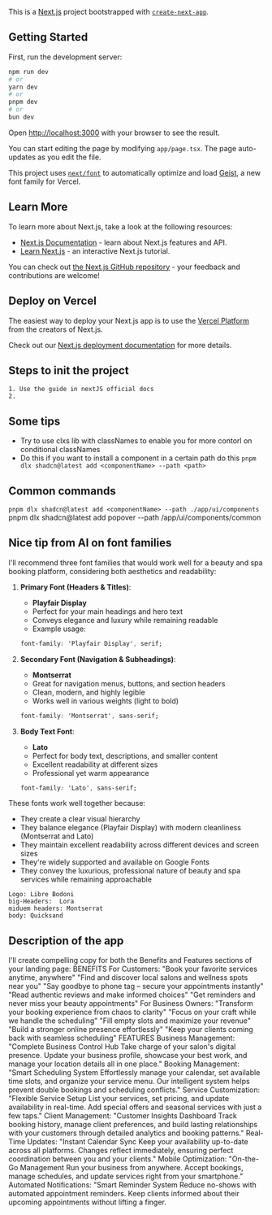 This is a [Next.js](https://nextjs.org) project bootstrapped with [`create-next-app`](https://nextjs.org/docs/app/api-reference/cli/create-next-app).

## Getting Started

First, run the development server:

```bash
npm run dev
# or
yarn dev
# or
pnpm dev
# or
bun dev
```

Open [http://localhost:3000](http://localhost:3000) with your browser to see the result.

You can start editing the page by modifying `app/page.tsx`. The page auto-updates as you edit the file.

This project uses [`next/font`](https://nextjs.org/docs/app/building-your-application/optimizing/fonts) to automatically optimize and load [Geist](https://vercel.com/font), a new font family for Vercel.

## Learn More

To learn more about Next.js, take a look at the following resources:

- [Next.js Documentation](https://nextjs.org/docs) - learn about Next.js features and API.
- [Learn Next.js](https://nextjs.org/learn) - an interactive Next.js tutorial.

You can check out [the Next.js GitHub repository](https://github.com/vercel/next.js) - your feedback and contributions are welcome!

## Deploy on Vercel

The easiest way to deploy your Next.js app is to use the [Vercel Platform](https://vercel.com/new?utm_medium=default-template&filter=next.js&utm_source=create-next-app&utm_campaign=create-next-app-readme) from the creators of Next.js.

Check out our [Next.js deployment documentation](https://nextjs.org/docs/app/building-your-application/deploying) for more details.

## Steps to init the project
    1. Use the guide in nextJS official docs
    2. 

## Some tips
- Try to use clxs lib with classNames to enable you for more contorl on conditional classNames
- Do this if you want to install a component in a certain path do this `pnpm dlx shadcn@latest add <componentName> --path <path>`

## Common commands
`pnpm dlx shadcn@latest add <componentName> --path ./app/ui/components`
pnpm dlx shadcn@latest add popover --path /app/ui/components/common
## Nice tip from AI on font families
I'll recommend three font families that would work well for a beauty and spa booking platform, considering both aesthetics and readability:

1. **Primary Font (Headers & Titles)**:
   - **Playfair Display**
   - Perfect for your main headings and hero text
   - Conveys elegance and luxury while remaining readable
   - Example usage:
   ```css
   font-family: 'Playfair Display', serif;
   ```

2. **Secondary Font (Navigation & Subheadings)**:
   - **Montserrat**
   - Great for navigation menus, buttons, and section headers
   - Clean, modern, and highly legible
   - Works well in various weights (light to bold)
   ```css
   font-family: 'Montserrat', sans-serif;
   ```

3. **Body Text Font**:
   - **Lato**
   - Perfect for body text, descriptions, and smaller content
   - Excellent readability at different sizes
   - Professional yet warm appearance
   ```css
   font-family: 'Lato', sans-serif;
   ```


These fonts work well together because:
- They create a clear visual hierarchy
- They balance elegance (Playfair Display) with modern cleanliness (Montserrat and Lato)
- They maintain excellent readability across different devices and screen sizes
- They're widely supported and available on Google Fonts
- They convey the luxurious, professional nature of beauty and spa services while remaining approachable

```
Logo: Libre Bodoni
big-Headers:  Lora
miduem headers: Montserrat
body: Quicksand
```

## Description of the app
I'll create compelling copy for both the Benefits and Features sections of your landing page:
BENEFITS
For Customers:
"Book your favorite services anytime, anywhere"
"Find and discover local salons and wellness spots near you"
"Say goodbye to phone tag – secure your appointments instantly"
"Read authentic reviews and make informed choices"
"Get reminders and never miss your beauty appointments"
For Business Owners:
"Transform your booking experience from chaos to clarity"
"Focus on your craft while we handle the scheduling"
"Fill empty slots and maximize your revenue"
"Build a stronger online presence effortlessly"
"Keep your clients coming back with seamless scheduling"
FEATURES
Business Management:
"Complete Business Control Hub
Take charge of your salon's digital presence. Update your business profile, showcase your best work, and manage your location details all in one place."
Booking Management:
"Smart Scheduling System
Effortlessly manage your calendar, set available time slots, and organize your service menu. Our intelligent system helps prevent double bookings and scheduling conflicts."
Service Customization:
"Flexible Service Setup
List your services, set pricing, and update availability in real-time. Add special offers and seasonal services with just a few taps."
Client Management:
"Customer Insights Dashboard
Track booking history, manage client preferences, and build lasting relationships with your customers through detailed analytics and booking patterns."
Real-Time Updates:
"Instant Calendar Sync
Keep your availability up-to-date across all platforms. Changes reflect immediately, ensuring perfect coordination between you and your clients."
Mobile Optimization:
"On-the-Go Management
Run your business from anywhere. Accept bookings, manage schedules, and update services right from your smartphone."
Automated Notifications:
"Smart Reminder System
Reduce no-shows with automated appointment reminders. Keep clients informed about their upcoming appointments without lifting a finger.